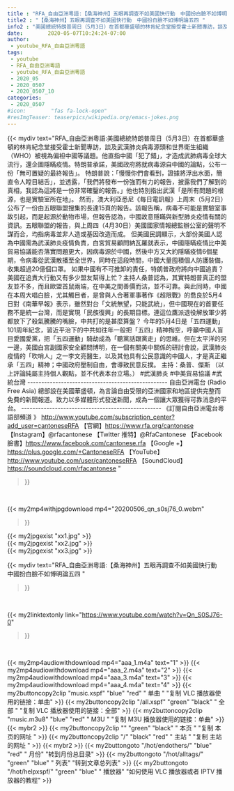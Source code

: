 ```yaml
---
title : "RFA_自由亞洲粵語:【桑海神州】五眼再調查不如美國快行動　中國扮白臉不如博明論五四 "
title2 : "【桑海神州】五眼再調查不如美國快行動　中國扮白臉不如博明論五四 "
info2 : "美國總統特朗普周日（5月3日）在首都華盛頓的林肯紀念堂接受霍士新聞專訪，談及武漢肺炎病毒源頭和世界衛生組織（WHO）被視為偏袒中國等議題。他直指中國「犯了錯」，才造成武肺病毒全球大流行，還企圖隱瞞疫情。特朗普承諾，美國政府將就病毒源自中國的論點，公布一份「無可置疑的最終報告」。  特朗普說：「慢慢你們會看到，證據將浮出水面，簡直令人瞠目結舌」，並透露，「我們將發布一份強而有力的報告，披露我們了解到的真相，我認為這將是一份非常確鑿的報告。」他也特別指出武漢「是所有問題的根源，也是實驗室所在地」。  然而，澳大利亞悉尼《每日電訊報》上周末（5月2日）公布了一份由五眼聯盟搜集的長達15頁的報告。該報告稱，病毒不可能是實驗室事故引起，而是起源於動物市場，但報告認為，中國故意隱瞞與新型肺炎疫情有關的資訊。五眼聯盟的報告，與上周四（4月30日）美國國家情報總監辦公室的聲明不謀而合，均指病毒並非人造或基因改造而成。  但美國民調顯示，大部份美國人認為中國需為武漢肺炎疫情負責，白宮貿易顧問納瓦羅就表示，中國隱瞞疫情比中美貿易協議能否落實問題更大，因病毒源於中國，然後中方又大約隱瞞疫情6個星期，令病毒從武漢散播至全世界，同時在這段時間，中國大量囤積個人防護裝備，收集超過20億個口罩。  如果中國有不可推卸的責任，特朗普政府將向中國追責？美國在追責大行動又有多少盟友幫得上忙？主持人桑普認為，其實特朗普真正的盟友並不多，而且歐盟首鼠兩端，在中美之間善價而沽，並不可靠。與此同時，中國在本周大唱白臉，尤其觸目者，是曾與人合著軍事著作《超限戰》的喬良於5月4日對《南華早報》表示，雖然對台「文統無望，只能武統」，但中國現在的首要任務不是統一台灣，而是實現「民族復興」的長期目標。連這位鷹派退役解放軍少將都放下了殺氣騰騰的嘴臉，中共打的是甚麼算盤？  今年的5月4日是「五四運動」101周年紀念，習近平治下的中共如往年一般把「五四」精神掏空，呼籲中國人盲目愛國愛黨，把「五四運動」騎劫成為「聽黨話跟黨走」的思維。但在太平洋的另一邊，美國白宮副國家安全顧問博明，在一個有關美中關係的研討會說，武漢肺炎疫情的「吹哨人」之一李文亮醫生，以及其他具有公民意識的中國人，才是真正繼承「五四」精神；中國政府壓制自由，會導致民意反撲。    主持：桑普、傑斯  （以上評論純屬主持個人觀點，並不代表本台立場。）  #武漢肺炎 #中美貿易協議 #武統台灣  --------------------------------------------------  自由亞洲電台 (Radio Free Asia) 總部設在美國華盛頓，為言論自由受限的亞洲國家和地區提供完整而免費的新聞報道。致力以多媒體形式發送新聞，成為一個讓大眾獲得可靠消息的平台。  --------------------------------------------------  《訂閱自由亞洲電台粵語部頻道 》 http://www.youtube.com/subscription_center?add_user=cantoneseRFA  【官網】https://www.rfa.org/cantonese 【Instagram】@rfacantonese 【Twitter 推特】@RfaCantonese 【Facebook 臉書】https://www.facebook.com/cantonese.rfa 【Google +】https://plus.google.com/+CantoneseRFA 【YouTube】http://www.youtube.com/user/cantoneseRFA 【SoundCloud】https://soundcloud.com/rfacantonese "
date:        2020-05-07T10:24:24-07:00
author:
 - youtube_RFA_自由亞洲粵語
tags:
 - youtube
 - RFA_自由亞洲粵語
 - youtube_RFA_自由亞洲粵語
 - 2020_05
 - 2020_0507
 - 2020_0507_10
categories:
 - 2020_0507
#icon:        "fas fa-lock-open"
#resImgTeaser: teaserpics/wikipedia.org/emacs-jokes.png
---
```


{{< mydiv text="RFA_自由亞洲粵語:美國總統特朗普周日（5月3日）在首都華盛頓的林肯紀念堂接受霍士新聞專訪，談及武漢肺炎病毒源頭和世界衛生組織（WHO）被視為偏袒中國等議題。他直指中國「犯了錯」，才造成武肺病毒全球大流行，還企圖隱瞞疫情。特朗普承諾，美國政府將就病毒源自中國的論點，公布一份「無可置疑的最終報告」。  特朗普說：「慢慢你們會看到，證據將浮出水面，簡直令人瞠目結舌」，並透露，「我們將發布一份強而有力的報告，披露我們了解到的真相，我認為這將是一份非常確鑿的報告。」他也特別指出武漢「是所有問題的根源，也是實驗室所在地」。  然而，澳大利亞悉尼《每日電訊報》上周末（5月2日）公布了一份由五眼聯盟搜集的長達15頁的報告。該報告稱，病毒不可能是實驗室事故引起，而是起源於動物市場，但報告認為，中國故意隱瞞與新型肺炎疫情有關的資訊。五眼聯盟的報告，與上周四（4月30日）美國國家情報總監辦公室的聲明不謀而合，均指病毒並非人造或基因改造而成。  但美國民調顯示，大部份美國人認為中國需為武漢肺炎疫情負責，白宮貿易顧問納瓦羅就表示，中國隱瞞疫情比中美貿易協議能否落實問題更大，因病毒源於中國，然後中方又大約隱瞞疫情6個星期，令病毒從武漢散播至全世界，同時在這段時間，中國大量囤積個人防護裝備，收集超過20億個口罩。  如果中國有不可推卸的責任，特朗普政府將向中國追責？美國在追責大行動又有多少盟友幫得上忙？主持人桑普認為，其實特朗普真正的盟友並不多，而且歐盟首鼠兩端，在中美之間善價而沽，並不可靠。與此同時，中國在本周大唱白臉，尤其觸目者，是曾與人合著軍事著作《超限戰》的喬良於5月4日對《南華早報》表示，雖然對台「文統無望，只能武統」，但中國現在的首要任務不是統一台灣，而是實現「民族復興」的長期目標。連這位鷹派退役解放軍少將都放下了殺氣騰騰的嘴臉，中共打的是甚麼算盤？  今年的5月4日是「五四運動」101周年紀念，習近平治下的中共如往年一般把「五四」精神掏空，呼籲中國人盲目愛國愛黨，把「五四運動」騎劫成為「聽黨話跟黨走」的思維。但在太平洋的另一邊，美國白宮副國家安全顧問博明，在一個有關美中關係的研討會說，武漢肺炎疫情的「吹哨人」之一李文亮醫生，以及其他具有公民意識的中國人，才是真正繼承「五四」精神；中國政府壓制自由，會導致民意反撲。    主持：桑普、傑斯  （以上評論純屬主持個人觀點，並不代表本台立場。）  #武漢肺炎 #中美貿易協議 #武統台灣  --------------------------------------------------  自由亞洲電台 (Radio Free Asia) 總部設在美國華盛頓，為言論自由受限的亞洲國家和地區提供完整而免費的新聞報道。致力以多媒體形式發送新聞，成為一個讓大眾獲得可靠消息的平台。  --------------------------------------------------  《訂閱自由亞洲電台粵語部頻道 》 http://www.youtube.com/subscription_center?add_user=cantoneseRFA  【官網】https://www.rfa.org/cantonese 【Instagram】@rfacantonese 【Twitter 推特】@RfaCantonese 【Facebook 臉書】https://www.facebook.com/cantonese.rfa 【Google +】https://plus.google.com/+CantoneseRFA 【YouTube】http://www.youtube.com/user/cantoneseRFA 【SoundCloud】https://soundcloud.com/rfacantonese "
>}}
<br>


{{< my2mp4withjpgdownload mp4="20200506_qn_s0sj76_0.webm"
>}}

{{< my2jpgexist "xx1.jpg" >}}<br>
{{< my2jpgexist "xx2.jpg" >}}<br>
{{< my2jpgexist "xx3.jpg" >}}<br>



{{< mydiv text="RFA_自由亞洲粵語:【桑海神州】五眼再調查不如美國快行動　中國扮白臉不如博明論五四 "
>}}
<br>

{{< my2linktextonly link="https://www.youtube.com/watch?v=Qn_S0SJ76-0"
>}}


<br>

{{< my2mp4audiowithdownload mp4="aaa_1.m4a"    text="1" >}}
{{< my2mp4audiowithdownload mp4="aaa_2.m4a"    text="2" >}}
{{< my2mp4audiowithdownload mp4="aaa_3.m4a"    text="3" >}}
{{< my2mp4audiowithdownload mp4="aaa_4.m4a"    text="4" >}}
{{< my2buttoncopy2clip "music.xspf"        "blue"   "red"    " 单曲 "  "复制 VLC 播放器使用的链接：单曲" >}} {{< my2buttoncopy2clip "/all.xspf"         "green"  "black"  " 全部 "  "复制 VLC 播放器使用的链接：全部" >}} {{< my2buttoncopy2clip "music.m3u8"        "blue"   "red"    " M3U  "    "复制 M3U 播放器使用的链接：单曲" >}} {{< mybr2 >}} {{< my2buttoncopy2clip ""                  "green"  "black"  " 本页 "    "复制 本页的网址 " >}} {{< my2buttoncopy2clip "/"                 "black"  "red"    " 主站 "    "复制 主站的网址 " >}} {{< mybr2 >}} {{< my2buttongoto      "/hot/endothers/"   "blue"   "red"    " 月份"   "转到月份总目录" >}} {{< my2buttongoto      "/hot/alltags/"     "green"  "blue"   " 列表"   "转到文章总列表" >}} {{< my2buttongoto      "/hot/helpxspf/"    "green"  "blue"   " 播放器" "如何使用 VLC 播放器或者 IPTV 播放器的教程" >}} 
